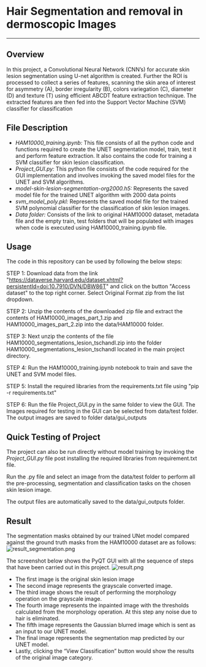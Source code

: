 # Hair Segmentation and removal in dermoscopic Images

---
## Overview
In this project, a Convolutional Neural Network (CNN’s) for accurate skin lesion segmentation using U-net algorithm is created. 
Further the ROI is processed to collect a series of features, scanning the skin area of interest for asymmetry (A), border irregularity (B), colors variegation (C), diameter (D) and texture (T) using efficient ABCDT feature extraction technique. 
The extracted features are then fed into the Support Vector Machine (SVM) classifier for classification

## File Description
-	*HAM10000_training.ipynb:*
This file consists of all the python code and functions required to create the UNET segmentation model, train, test it and perform feature extraction. It also contains the code for training a SVM classifier for skin lesion classification.
-	*Project_GUI.py:*
This python file consists of the code required for the GUI implementation and involves invoking the saved model files for the UNET and SVM algorithms. 
-	*model-skin-lesion-segmentation-org2000.h5:*
Represents the saved model file for the trained UNET algorithm with 2000 data points
-	*svm_model_poly.pkl:*
Represents the saved model file for the trained SVM polynomial classifier for the classification of skin lesion images.
-	*Data folder:*
Consists of the link to original HAM10000 dataset, metadata file and the empty train, test folders that will be populated with images when code is executed using HAM10000_training.ipynb file.

## Usage
The code in this repository can be used by following the below steps:

STEP 1: Download data from the link "https://dataverse.harvard.edu/dataset.xhtml?persistentId=doi:10.7910/DVN/DBW86T" and click on the button "Access dataset" to the top right corner.
Select Original Format zip from the list dropdown.

STEP 2: Unzip the contents of the downloaded zip file and extract the contents of HAM10000_images_part_1.zip and HAM10000_images_part_2.zip into the data/HAM10000 folder.

STEP 3: Next unzip the contents of the file HAM10000_segmentations_lesion_tschandl.zip into the folder HAM10000_segmentations_lesion_tschandl located in the main project directory.

STEP 4: Run the HAM10000_training.ipynb notebook to train and save the UNET and SVM model files.

STEP 5: Install the required libraries from the requirements.txt file using "pip -r requirements.txt"

STEP 6: Run the file Project_GUI.py in the same folder to view the GUI. The Images required for testing in the GUI can be selected from data/test folder. The output images are saved to folder data/gui_outputs

## Quick Testing of Project
The project can also be run directly without model training by invoking the *Project_GUI.py* file post installing the required libraries from requirement.txt file.

Run the .py file and select an image from the data/test folder to perform all the pre-processing, segmentation and classification tasks on the chosen skin lesion image.

The output files are automatically saved to the data/gui_outputs folder.

## Result
The segmentation masks obtained by our trained UNet model compared against the ground truth masks from the HAM10000 dataset are as follows:
![result_segmentation.png](result_segmentation.png?raw=true "Results")

The screenshot below shows the PyQT GUI with all the sequence of steps that have been carried out in this project. 
![result.png](result.png?raw=true "Results")

- The first image is the original skin lesion image
- The second image represents the grayscale converted image.
- The third image shows the result of performing the morphology operation on the grayscale image. 
- The fourth image represents the inpainted image with the thresholds calculated from the morphology operation. At this step any noise due to hair is eliminated.
- The fifth image represents the Gaussian blurred image which is sent as an input to our UNET model. 
- The final image represents the segmentation map predicted by our UNET model.
- Lastly, clicking the “View Classification” button would show the results of the original image category.
